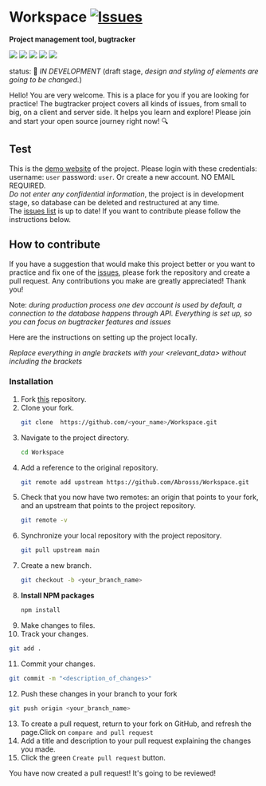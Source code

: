 # Workspace [![Issues](https://img.shields.io/bitbucket/issues/Abrosss/Workspace)](https://github.com/Abrosss/Workspace/issues)  

**Project management tool, bugtracker** <br />

<img src="https://img.shields.io/badge/HTML5-E34F26?style=for-the-badge&logo=html5&logoColor=white"> <img src="https://img.shields.io/badge/CSS3-1572B6?style=for-the-badge&logo=css3&logoColor=white"> <img src="https://img.shields.io/badge/JavaScript-323330?style=for-the-badge&logo=javascript&logoColor=F7DF1E"> <img src="https://img.shields.io/badge/Node.js-339933?style=for-the-badge&logo=nodedotjs&logoColor=white"> <img src="https://img.shields.io/badge/Express.js-000000?style=for-the-badge&logo=express&logoColor=white">

status: :wrench: _IN DEVELOPMENT_ (draft stage, _design and styling of elements are going to be changed._) <br />


Hello! You are very welcome. This is a place for you if you are looking for practice! The bugtracker project covers all kinds of issues, from small to big, on a client and server side. It helps you learn and explore! Please join and start your open source journey right now! :mag:

## Test
This is the <a href="https://workspace-bugtracker.herokuapp.com">demo website</a> of the project. Please login with these credentials: username: `user` password: `user`. Or create a new account. NO EMAIL REQUIRED. <br />
_Do not enter any confidential information_, the project is in development stage, so database can be deleted and restructured at any time. <br />
The <a href="https://github.com/Abrosss/Workspace/issues">issues list</a> is up to date! If you want to contribute please follow the instructions below.


<!-- How to contribute -->
## How to contribute
If you have a suggestion that would make this project better or you want to practice and fix one of the <a href="https://github.com/Abrosss/Workspace/issues">issues</a>, please fork the repository and create a pull request.
Any contributions you make are greatly appreciated! Thank you! <br />

Note: _during production process one dev account is used by default, a connection to the database happens through API. Everything is set up, so you can focus on bugtracker features and issues_ <br />

Here are the instructions on setting up the project locally.

_Replace everything in angle brackets with your <relevant_data> without including the brackets_

### Installation

1. Fork <a href="https://github.com/Abrosss/Workspace">this</a> repository.
2. Clone your fork.
   ```sh
   git clone  https://github.com/<your_name>/Workspace.git
   ```
3. Navigate to the project directory.
   ```sh
   cd Workspace
   ```
4. Add a reference to the original repository.
   ```sh
   git remote add upstream https://github.com/Abrosss/Workspace.git
   ```
5. Check that you now have two remotes: an origin that points to your fork, and an upstream that points to the project repository.
   ```sh
   git remote -v
   ```
6. Synchronize your local repository with the project repository. 
   ```sh
   git pull upstream main
   ```
7. Create a new branch. 
   ```sh
   git checkout -b <your_branch_name>
   ```
8. **Install NPM packages**
   ```sh
   npm install
   ```
9. Make changes to files.
10. Track your changes.
   ```sh
   git add .
   ```
11. Commit your changes.
   ```sh
   git commit -m "<description_of_changes>"
   ```
12. Push these changes in your branch to your fork
   ```sh
   git push origin <your_branch_name>
   ```
13. To create a pull request, return to your fork on GitHub, and refresh the page.Click on `compare and pull request`
14. Add a title and description to your pull request explaining the changes you made.
15. Click the green `Create pull request` button.

You have now created a pull request! It's going to be reviewed!

